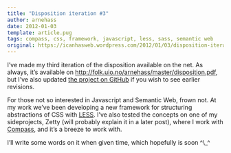 ```yaml
---
title: "Disposition iteration #3"
author: arnehass
date: 2012-01-03
template: article.pug
tags: compass, css, framework, javascript, less, sass, semantic web
original: https://icanhasweb.wordpress.com/2012/01/03/disposition-iteration-3/
---
```


<p>I’ve made my third iteration of the disposition available on the net. As always, it’s available on&nbsp;<a href="http://folk.uio.no/arnehass/master/disposition.pdf">http://folk.uio.no/arnehass/master/disposition.pdf</a>, but I’ve also updated <a href="https://github.com/megoth/Semantic-Web---Javascript---A-master-thesis">the project on GitHub</a> if you wish to see earlier revisions.</p>
<p>For those not so interested in Javascript and Semantic Web, frown not. At my work we’ve been developing a new framework for structuring abstractions of CSS with <a href="http://lesscss.org/">LESS</a>. I’ve also tested the concepts on one of my sideprojects, Zetty (will probably explain it in a later post), where I work with <a href="http://compass-style.org/">Compass</a>, and it’s a breeze to work with.</p>
<p>I’ll write some words on it when given time, which hopefully is soon ^\_^</p>
